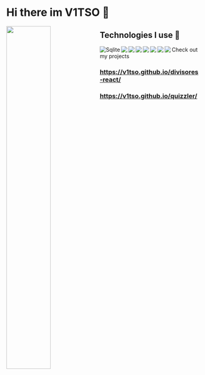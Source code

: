 # Hi there im V1TSO 👋


<img align="left" width="48%" src="https://github-readme-stats.vercel.app/api/top-langs/?username=v1tso&layout=compact" />

## Technologies I use 📡
<img align="left" alt="Sqlite" src="https://img.shields.io/badge/sqlite-%2307405e.svg?style=for-the-badge&logo=sqlite&logoColor=white" />
<img align="left" src="https://img.shields.io/badge/Udemy-A435F0?style=for-the-badge&logo=Udemy&logoColor=white" />  
<img align="left" src="https://img.shields.io/badge/bootstrap-%23563D7C.svg?style=for-the-badge&logo=bootstrap&logoColor=white" />  
<img align="left" src="https://img.shields.io/badge/node.js-6DA55F?style=for-the-badge&logo=node.js&logoColor=white" />  
<img align="left" src="https://img.shields.io/badge/react-%2320232a.svg?style=for-the-badge&logo=react&logoColor=%2361DAFB" />  
<img align="left" src="https://img.shields.io/badge/javascript-%23323330.svg?style=for-the-badge&logo=javascript&logoColor=%23F7DF1E" />  
<img align="left" src="https://img.shields.io/badge/python-3670A0?style=for-the-badge&logo=python&logoColor=ffdd54" />
<img align="left" src="https://img.shields.io/badge/Linux-FCC624?style=for-the-badge&logo=linux&logoColor=black" />
 
 
 
 
 
Check out my projects
### https://v1tso.github.io/divisores-react/
### https://v1tso.github.io/quizzler/
